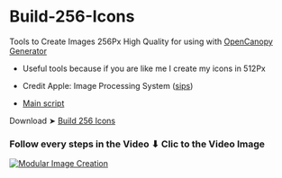 # Build-256-Icons
Tools to Create Images 256Px High Quality for using with [OpenCanopy Generator](https://github.com/chris1111/OpenCanopy-Generator)
- Useful tools because if you are like me I create my icons in 512Px
- Credit Apple: Image Processing System ([sips](https://ss64.com/osx/sips.html))

- [Main script](https://github.com/chris1111/Build-256-Icons/blob/Master/Sources/script)


Download ➤ [Build 256 Icons]()

### Follow every steps in the Video ⬇︎ Clic to the Video Image

[![Modular Image Creation](https://user-images.githubusercontent.com/6248794/218287389-96444e32-0bf1-4886-9632-ccd2e1f3614d.png)](https://vimeo.com/874545514)

